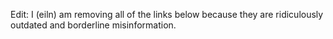 Edit: I (eiln) am removing all of the links below because they are ridiculously outdated and borderline misinformation.

